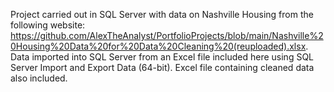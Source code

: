 Project carried out in SQL Server with data on Nashville Housing from the following website: https://github.com/AlexTheAnalyst/PortfolioProjects/blob/main/Nashville%20Housing%20Data%20for%20Data%20Cleaning%20(reuploaded).xlsx. Data imported into SQL Server from an Excel file included here using SQL Server Import and Export Data (64-bit). Excel file containing cleaned data also included.
